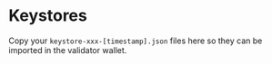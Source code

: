 # Keystores

Copy your `keystore-xxx-[timestamp].json` files here so they can be imported in the validator wallet.
